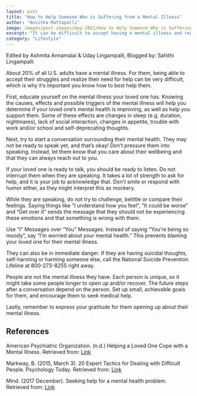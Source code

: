 ```yaml
---
layout: post
title: "How to Help Someone Who is Suffering from a Mental Illness"
author: "Anvitha Mattapalli"
image: images/post-images/may-2021/How to Help Someone Who is Suffering from a Mental Illness.png
excerpt: "It can be difficult to accept having a mental illness and reaching out for help. Read this article to learn how you can support people with mental illnesses."
category: "Lifestyle"
---
```


Edited by Ashmita Annamalai & Uday Lingampalli, Blogged by: Sahithi Lingampalli

About 20% of all U.S. adults have a mental illness. For them, being able to accept their struggles and realize their need for help can be very difficult, which is why it’s important you know how to best help them.

First, educate yourself on the mental illness your loved one has. Knowing the causes, effects and possible triggers of the mental illness will help you determine if your loved one’s mental health is improving, as well as help you support them. Some of these effects are changes in sleep (e.g. duration, nightmares), lack of social interaction, changes in appetite, trouble with work and/or school and self-deprecating thoughts.

Next, try to start a conversation surrounding their mental health. They may not be ready to speak yet, and that’s okay! Don’t pressure them into speaking. Instead, let them know that you care about their wellbeing and that they can always reach out to you. 

If your loved one is ready to talk, you should be ready to listen. Do not interrupt them when they are speaking. It takes a lot of strength to ask for help, and it is your job to acknowledge that. Don’t smile or respond with humor either, as they might interpret this as mockery.

While they are speaking, do not try to challenge, belittle or compare their feelings. Saying things like “I understand how you feel”, “It could be worse” and “Get over it” sends the message that they should not be experiencing these emotions and that something is wrong with them.

Use “I” Messages over “You” Messages. Instead of saying “You’re being so moody”, say “I’m worried about your mental health.” This prevents blaming your loved one for their mental illness.

They can also be in immediate danger. If they are having suicidal thoughts, self-harming or harming someone else, call the National Suicide Prevention Lifeline at 800-273-8255 right away.

People are not the mental illness they have. Each person is unique, so it might take some people longer to open up and/or recover. The future steps after a conversation depend on the person. Set up small, achievable goals for them, and encourage them to seek medical help.

Lastly, remember to express your gratitude for them opening up about their mental illness.

## References
American Psychiatric Organization. (n.d.) Helping a Loved One Cope with a Mental Illness. Retrieved from: [Link](https://www.psychiatry.org/patients-families/helping-a-loved-one-cope-with-a-mental-illness#:~:text=Try%20to%20show%20patience%20and,be%20more%20comfortable%20for%20them)

Markway, B. (2015, March 3). 20 Expert Tactics for Dealing with Difficult People. Psychology Today. Retrieved from: [Link](https://www.psychologytoday.com/us/blog/living-the-questions/201503/20-expert-tactics-dealing-difficult-people)

Mind. (2017 December). Seeking help for a mental health problem. Retrieved from: [Link](https://www.mind.org.uk/information-support/guides-to-support-and-services/seeking-help-for-a-mental-health-problem/helping-someone-else-seek-help/)